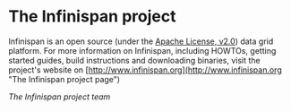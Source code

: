 # The Infinispan project #

Infinispan is an open source (under the [Apache License, v2.0](http://www.apache.org/licenses/LICENSE-2.0.html "The Apache License, v2.0")) data grid platform.  For more information on Infinispan,
including HOWTOs, getting started guides, build instructions and downloading binaries, visit the project's website on
[http://www.infinispan.org](http://www.infinispan.org "The Infinispan project page")

*The Infinispan project team*

